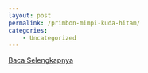 ```yaml
---
layout: post
permalink: /primbon-mimpi-kuda-hitam/
categories:
    - Uncategorized
---
```


[Baca Selengkapnya](/08)
